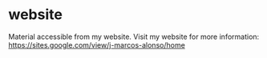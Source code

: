 # website

Material accessible from my website.
Visit my website for more information: https://sites.google.com/view/j-marcos-alonso/home
